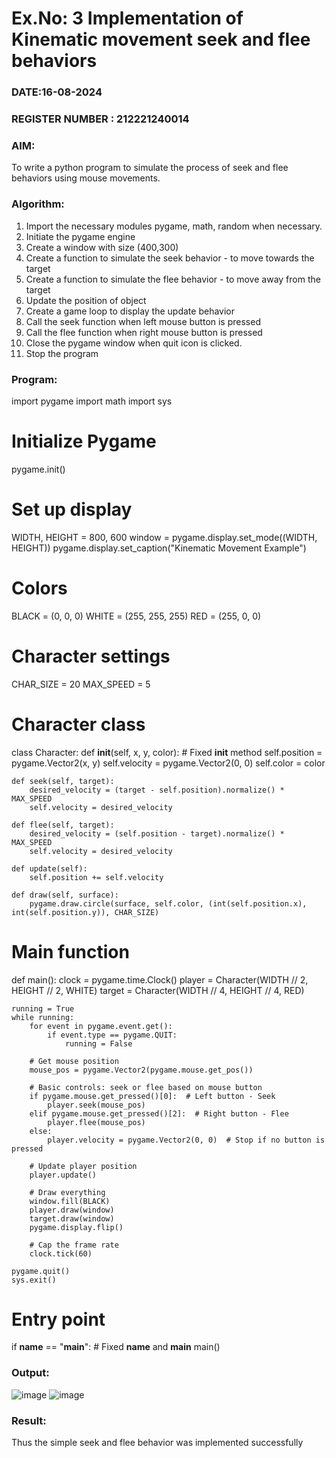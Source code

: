 # Ex.No: 3  Implementation of Kinematic movement seek and flee behaviors 
### DATE:16-08-2024                                                                            
### REGISTER NUMBER : 212221240014
### AIM: 
To write a python program to simulate the process of seek and flee behaviors using mouse movements.
### Algorithm:
1. Import the necessary modules pygame, math, random when necessary.
2. Initiate the pygame engine
3. Create a window with size (400,300)
4. Create a function to simulate the seek behavior - to move towards the target 
5. Create a function to simulate the flee behavior - to move away from the target 
6. Update the position of object
7. Create a game loop to display the update behavior
8. Call the seek function when left mouse button is pressed
9. Call the flee function when right mouse button is pressed
10. Close the pygame window when quit icon is clicked.
11. Stop the program
    
### Program:
import pygame
import math
import sys

# Initialize Pygame
pygame.init()

# Set up display
WIDTH, HEIGHT = 800, 600
window = pygame.display.set_mode((WIDTH, HEIGHT))
pygame.display.set_caption("Kinematic Movement Example")

# Colors
BLACK = (0, 0, 0)
WHITE = (255, 255, 255)
RED = (255, 0, 0)

# Character settings
CHAR_SIZE = 20
MAX_SPEED = 5

# Character class
class Character:
    def __init__(self, x, y, color):  # Fixed __init__ method
        self.position = pygame.Vector2(x, y)
        self.velocity = pygame.Vector2(0, 0)
        self.color = color

    def seek(self, target):
        desired_velocity = (target - self.position).normalize() * MAX_SPEED
        self.velocity = desired_velocity

    def flee(self, target):
        desired_velocity = (self.position - target).normalize() * MAX_SPEED
        self.velocity = desired_velocity

    def update(self):
        self.position += self.velocity

    def draw(self, surface):
        pygame.draw.circle(surface, self.color, (int(self.position.x), int(self.position.y)), CHAR_SIZE)

# Main function
def main():
    clock = pygame.time.Clock()
    player = Character(WIDTH // 2, HEIGHT // 2, WHITE)
    target = Character(WIDTH // 4, HEIGHT // 4, RED)

    running = True
    while running:
        for event in pygame.event.get():
            if event.type == pygame.QUIT:
                running = False

        # Get mouse position
        mouse_pos = pygame.Vector2(pygame.mouse.get_pos())

        # Basic controls: seek or flee based on mouse button
        if pygame.mouse.get_pressed()[0]:  # Left button - Seek
            player.seek(mouse_pos)
        elif pygame.mouse.get_pressed()[2]:  # Right button - Flee
            player.flee(mouse_pos)
        else:
            player.velocity = pygame.Vector2(0, 0)  # Stop if no button is pressed

        # Update player position
        player.update()

        # Draw everything
        window.fill(BLACK)
        player.draw(window)
        target.draw(window)
        pygame.display.flip()

        # Cap the frame rate
        clock.tick(60)

    pygame.quit()
    sys.exit()

# Entry point
if __name__ == "__main__":  # Fixed __name__ and __main__
    main()











### Output:
![image](https://github.com/user-attachments/assets/26348a91-cc15-4c5e-9f77-51fc9da75c67)
![image](https://github.com/user-attachments/assets/20d23854-68fc-496b-a1fb-e0d0c73e31ef)




### Result:
Thus the simple seek and flee behavior was implemented successfully
